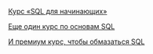 [Курс «SQL для начинающих»](https://vk.com/wall-101965347_49084)

[Еще один курс по основам SQL](https://vk.com/wall-101965347_47644)

[И премиум курс, чтобы обмазаться SQL](https://vk.com/wall-101965347_46257)